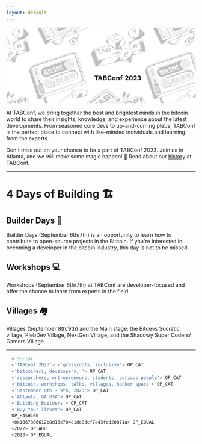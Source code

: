 ```yaml
---
layout: default
---
```


<a><img src="assets/img/hero.png"></a>

At TABConf, we bring together the best and brightest minds in the bitcoin world to share their insights, knowledge, and experience about the latest developments. From seasoned core devs to up-and-coming plebs, TABConf is the perfect place to connect with like-minded individuals and learning from the experts.

Don't miss out on your chance to be a part of TABConf 2023. Join us in Atlanta, and we will make some magic happen! 🤘
Read about our [history](./history.md) at TABConf. 

*** 

# 4 Days of Building 🏗️

## Builder Days 🔨  
  
Builder Days (September 6th/7th) is an opportunity to learn how to contribute to open-source projects in the Bitcoin. If you're interested in becoming a developer in the bitcoin industry, this day is not to be missed.

## Workshops 💻

Workshops (September 6th/7th) at TABConf are developer-focused and offer the chance to learn from experts in the field.

## Villages 🏘️

Villages (September 8th/9th) and the Main stage: the Bitdevs Socratic village, PlebDev Village, NextGen Village, and the Shadowy Super Coders/ Gamers Village.

*** 

```sh
  # Script
  <'TABConf 2023'> <'grassroots, inclusive'> OP_CAT
  <'bitcoiners, developers, '> OP_CAT
  <'researchers, entrepreneurs, students, curious people'> OP_CAT
  <'bitcoin, workshops, talks, villages, hacker space'> OP_CAT
  <'September 6th - 9th, 2023'> OP_CAT
  <'Atlanta, GA USA'> OP_CAT
  <'Building Builders'> OP_CAT
  <'Buy Your Ticket'> OP_CAT
  OP_HASH160
  <0x1867386612b8d16e704c1dc8dcf7e43fcd20871a> OP_EQUAL
  <2022> OP_ADD
  <2023> OP_EQUAL
```
